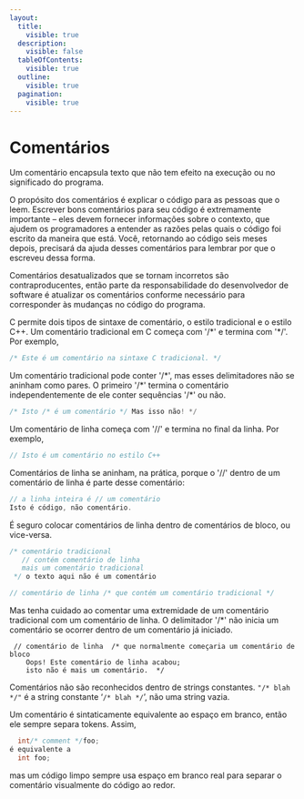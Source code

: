 ```yaml
---
layout:
  title:
    visible: true
  description:
    visible: false
  tableOfContents:
    visible: true
  outline:
    visible: true
  pagination:
    visible: true
---
```


# Comentários

Um comentário encapsula texto que não tem efeito na execução ou no significado do programa.

O propósito dos comentários é explicar o código para as pessoas que o leem. Escrever bons comentários para seu código é extremamente importante – eles devem fornecer informações sobre o contexto, que ajudem os programadores a entender as razões pelas quais o código foi escrito da maneira que está. Você, retornando ao código seis meses depois, precisará da ajuda desses comentários para lembrar por que o escreveu dessa forma.

Comentários desatualizados que se tornam incorretos são contraproducentes, então parte da responsabilidade do desenvolvedor de software é atualizar os comentários conforme necessário para corresponder às mudanças no código do programa.

C permite dois tipos de sintaxe de comentário, o estilo tradicional e o estilo C++. Um comentário tradicional em C começa com '/\*' e termina com '\*/'. Por exemplo,

```c
/* Este é um comentário na sintaxe C tradicional. */
```

Um comentário tradicional pode conter '/\*', mas esses delimitadores não se aninham como pares. O primeiro '/\*' termina o comentário independentemente de ele conter sequências '/\*' ou não.

```c
/* Isto /* é um comentário */ Mas isso não! */
```

Um comentário de linha começa com '//' e termina no final da linha. Por exemplo,

```c
// Isto é um comentário no estilo C++
```

Comentários de linha se aninham, na prática, porque o '//' dentro de um comentário de linha é parte desse comentário:

```c
// a linha inteira é // um comentário
Isto é código, não comentário.
```

É seguro colocar comentários de linha dentro de comentários de bloco, ou vice-versa.

```c
/* comentário tradicional
   // contém comentário de linha
   mais um comentário tradicional
 */ o texto aqui não é um comentário

// comentário de linha /* que contém um comentário tradicional */

```

Mas tenha cuidado ao comentar uma extremidade de um comentário tradicional com um comentário de linha. O delimitador '/\*' não inicia um comentário se ocorrer dentro de um comentário já iniciado.

```
 // comentário de linha  /* que normalmente começaria um comentário de bloco
    Oops! Este comentário de linha acabou;
    isto não é mais um comentário.  */
```

Comentários não são reconhecidos dentro de strings constantes. `"/* blah */"` é a string constante ‘`/* blah */`’, não uma string vazia.

Um comentário é sintaticamente equivalente ao espaço em branco, então ele sempre separa tokens. Assim,

```c
  int/* comment */foo;
é equivalente a
  int foo;
```

mas um código limpo sempre usa espaço em branco real para separar o comentário visualmente do código ao redor.
